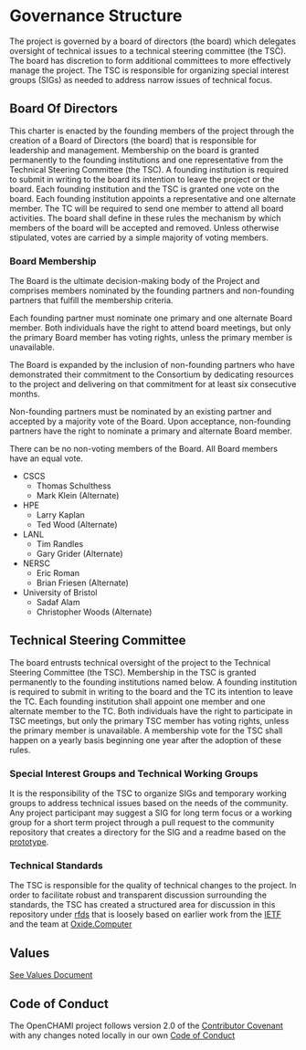 # Governance Structure
The project is governed by a board of directors (the board) which delegates oversight of technical issues to a technical steering committee (the TSC).  The board has discretion to form additional committees to more effectively manage the project.  The TSC is responsible for organizing special interest groups (SIGs) as needed to address narrow issues of technical focus.

## Board Of Directors
This charter is enacted by the founding members of the project through the creation of a Board of Directors (the board) that is responsible for leadership and management.  Membership on the board is granted permanently to the founding institutions and one representative from the Technical Steering Committee (the TSC). A founding institution is required to submit in writing to the board its intention to leave the project or the board. Each founding institution and the TSC is granted one vote on the board. Each founding institution appoints a representative and one alternate member. The TC will be required to send one member to attend all board activities. The board shall define in these rules the mechanism by which members of the board will be accepted and removed.  Unless otherwise stipulated, votes are carried by a simple majority of voting members.

### Board Membership

The Board is the ultimate decision-making body of the Project and comprises members nominated by the founding partners and non-founding partners that fulfill the membership criteria.

Each founding partner must nominate one primary and one alternate Board member. Both individuals have the right to attend board meetings, but only the primary Board member has voting rights, unless the primary member is unavailable.

The Board is expanded by the inclusion of non-founding partners who have demonstrated their commitment to the Consortium by dedicating resources to the project and delivering on that commitment for at least six consecutive months.

Non-founding partners must be nominated by an existing partner and accepted by a majority vote of the Board. Upon acceptance, non-founding partners have the right to nominate a primary and alternate Board member.

There can be no non-voting members of the Board. All Board members have an equal vote.

* CSCS
  - Thomas Schulthess
  - Mark Klein (Alternate)
* HPE
  - Larry Kaplan
  - Ted Wood (Alternate)
* LANL
  - Tim Randles
  - Gary Grider (Alternate)
* NERSC
  - Eric Roman
  - Brian Friesen (Alternate)
* University of Bristol
  - Sadaf Alam
  - Christopher Woods (Alternate)

## Technical Steering Committee
The board entrusts technical oversight of the project to the Technical Steering Committee (the TSC).  Membership in the TSC is granted permanently to the founding institutions named below. A founding institution is required to submit in writing to the board and the TC its intention to leave the TC. Each founding institution shall appoint one member and one alternate member to the TC. Both individuals have the right to participate in TSC meetings, but only the primary TSC member has voting rights, unless the primary member is unavailable. A membership vote for the TSC shall happen on a yearly basis beginning one year after the adoption of these rules.

### Special Interest Groups and Technical Working Groups

It is the responsibility of the TSC to organize SIGs and temporary working groups to address technical issues based on the needs of the community.  Any project participant may suggest a SIG for long term focus or a working group for a short term project through a pull request to the community repository that creates a directory for the SIG and a readme based on the [prototype](https://github.com/OpenCHAMI/community/blob/main/prototypes/sig-README-template.md).

### Technical Standards

The TSC is responsible for the quality of technical changes to the project.  In order to facilitate robust and transparent discussion surrounding the standards, the TSC has created a structured area for discussion in this repository under [rfds](/rfds/) that is loosely based on earlier work from the [IETF](https://datatracker.ietf.org/doc/html/rfc3) and the team at [Oxide.Computer](https://oxide.computer/blog/rfd-1-requests-for-discussion)

## Values

[See Values Document](/values.md)

## Code of Conduct

The OpenCHAMI project follows version 2.0 of the [Contributor Covenant](https://www.contributor-covenant.org/version/2/0/code_of_conduct.html) with any changes noted locally in our own [Code of Conduct](/code-of-conduct.md)
